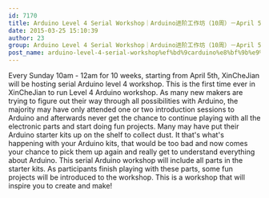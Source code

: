 ```yaml
---
id: 7170
title: Arduino Level 4 Serial Workshop｜Arduino进阶工作坊（10周）－April 5th
date: 2015-03-25 15:10:39
author: 23
group: Arduino Level 4 Serial Workshop｜Arduino进阶工作坊（10周）－April 5th
post_name: arduino-level-4-serial-workshop%ef%bd%9carduino%e8%bf%9b%e9%98%b6%e5%b7%a5%e4%bd%9c%e5%9d%8a%ef%bc%8810%e5%91%a8%ef%bc%89%ef%bc%8dmarch-29
---
```


Every Sunday 10am - 12am for 10 weeks, starting from April 5th, XinCheJian will be hosting serial Arduino level 4 workshop. This is the first time ever in XinCheJian to run Level 4 Arduino workshop. As many new makers are trying to figure out their way through all possibilities with Arduino, the majority may have only attended one or two introduction sessions to Arduino and afterwards never get the chance to continue playing with all the electronic parts and start doing fun projects. Many may have put their Arduino starter kits up on the shelf to collect dust. It that's what's happening with your Arduino kits, that would be too bad and now comes your chance to pick them up again and really get to understand everything about Arduino. This serial Arduino workshop will include all parts in the starter kits. As participants finish playing with these parts, some fun projects will be introduced to the workshop. This is a workshop that will inspire you to create and make!